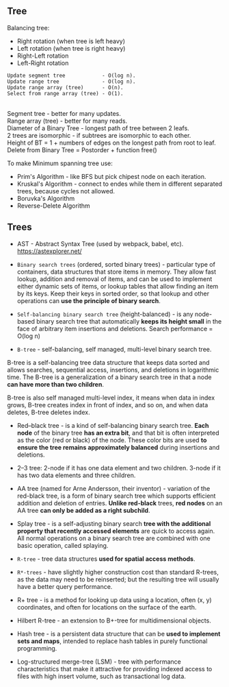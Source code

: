 Tree
-

Balancing tree:
* Right rotation (when tree is left heavy)
* Left rotation (when tree is right heavy)
* Right-Left rotation
* Left-Right rotation

````
Update segment tree            - O(log n).
Update range tree              - O(log n).
Update range array (tree)      - O(n).
Select from range array (tree) - O(1).
````
<br>Segment tree - better for many updates.
<br>Range array (tree) - better for many reads.
<br>Diameter of a Binary Tree - longest path of tree between 2 leafs.
<br>2 trees are isomorphic - if subtrees are isomorphic to each other.
<br>Height of BT = 1 + numbers of edges on the longest path from root to leaf.
<br>Delete from Binary Tree = Postorder + function free()

To make Minimum spanning tree use:
* Prim's Algorithm - like BFS but pick chipest node on each iteration.
* Kruskal's Algorithm - connect to endes while them in different separated trees, because cycles not allowed.
* Boruvka's Algorithm
* Reverse-Delete Algorithm

## Trees

* AST - Abstract Syntax Tree (used by webpack, babel, etc). https://astexplorer.net/

* `Binary search trees` (ordered, sorted binary trees) - particular type of containers,
data structures that store items in memory.
They allow fast lookup, addition and removal of items,
and can be used to implement either dynamic sets of items,
or lookup tables that allow finding an item by its keys.
Keep their keys in sorted order, so that lookup and other operations can **use the principle of binary search**.

* `Self-balancing binary search tree` (height-balanced) - is any node-based binary search tree
that automatically **keeps its height small** in the face of arbitrary item insertions and deletions.
Search performance = O(log n)

* `B-tree` - self-balancing, self managed, multi-level binary search tree.

B-tree is a self-balancing tree data structure
that keeps data sorted and allows searches,
sequential access, insertions, and deletions in logarithmic time.
The B-tree is a generalization of a binary search tree in that a node **can have more than two children**.

B-tree is also self managed multi-level index,
it means when data in index grows, B-tree creates index in front of index, and so on,
and when data deletes, B-tree deletes index.

* Red–black tree - is a kind of self-balancing binary search tree.
**Each node** of the binary tree **has an extra bit**,
and that bit is often interpreted as the color (red or black) of the node.
These color bits are used **to ensure the tree remains approximately balanced** during insertions and deletions.

* 2–3 tree:
2-node if it has one data element and two children.
3-node if it has two data elements and three children.

* AA tree (named for Arne Andersson, their inventor) - variation of the red-black tree,
is a form of binary search tree which supports efficient addition and deletion of entries.
**Unlike red-black** trees, **red nodes** on an AA tree **can only be added as a right subchild**.

* Splay tree - is a self-adjusting binary search **tree
with the additional property that recently accessed elements** are quick to access again.
All normal operations on a binary search tree are combined with one basic operation, called splaying.

* `R-tree` - tree data structures **used for spatial access methods**.

* `R*-trees` - have slightly higher construction cost than standard R-trees,
as the data may need to be reinserted;
but the resulting tree will usually have a better query performance.

* R+ tree - is a method for looking up data using a location, often (x, y) coordinates,
and often for locations on the surface of the earth.

* Hilbert R-tree - an extension to B+-tree for multidimensional objects.

* Hash tree - is a persistent data structure that can be **used to implement sets and maps**,
intended to replace hash tables in purely functional programming.

* Log-structured merge-tree (LSM) - tree with performance characteristics that make it attractive
for providing indexed access to files with high insert volume, such as transactional log data.
